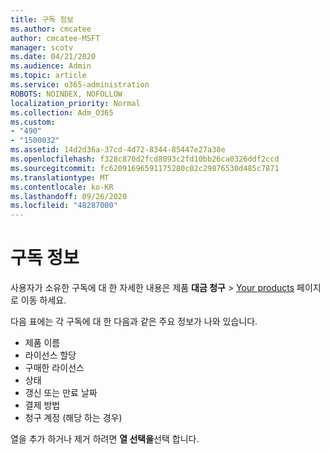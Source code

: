 ```yaml
---
title: 구독 정보
ms.author: cmcatee
author: cmcatee-MSFT
manager: scotv
ms.date: 04/21/2020
ms.audience: Admin
ms.topic: article
ms.service: o365-administration
ROBOTS: NOINDEX, NOFOLLOW
localization_priority: Normal
ms.collection: Adm_O365
ms.custom:
- "490"
- "1500032"
ms.assetid: 14d2d36a-37cd-4d72-8344-85447e27a38e
ms.openlocfilehash: f328c870d2fcd8093c2fd10bb26ca0326ddf2ccd
ms.sourcegitcommit: fc62091696591175280c02c29876530d485c7871
ms.translationtype: MT
ms.contentlocale: ko-KR
ms.lasthandoff: 09/26/2020
ms.locfileid: "48287000"
---
```

# <a name="subscription-information"></a>구독 정보

사용자가 소유한 구독에 대 한 자세한 내용은 제품 **대금 청구** \> [Your products](https://go.microsoft.com/fwlink/p/?linkid=842054) 페이지로 이동 하세요.
  
다음 표에는 각 구독에 대 한 다음과 같은 주요 정보가 나와 있습니다.
  
- 제품 이름
- 라이선스 할당
- 구매한 라이선스
- 상태
- 갱신 또는 만료 날짜
- 결제 방법
- 청구 계정 (해당 하는 경우)
 
열을 추가 하거나 제거 하려면 **열 선택을**선택 합니다.